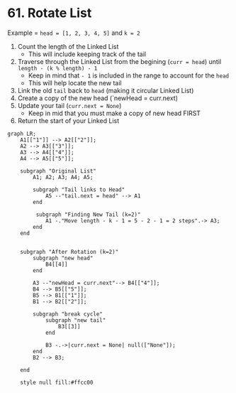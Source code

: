 # 61. Rotate List 
Example = `head = [1, 2, 3, 4, 5]` and `k = 2`

1. Count the length of the Linked List
   + This will include keeping track of the tail
2. Traverse through the Linked List from the begining (`curr = head`) until `length - (k % length) - 1`
   + Keep in mind that `- 1` is included in the range to account for the `head` 
   + This will help locate the new tail
3. Link the old `tail` back to `head` (making it circular Linked List)
4. Create a copy of the new head (`newHead = curr.next)
5. Update your tail (`curr.next = None`)
   + Keep in mid that you must make a copy of new head FIRST
6. Return the start of your Linked List 

```mermaid
graph LR;
    A1[["1"]] --> A2[["2"]];
    A2 --> A3[["3"]];
    A3 --> A4[["4"]];
    A4 --> A5[["5"]];

    subgraph "Original List"
	    A1; A2; A3; A4; A5;

		subgraph "Tail links to Head"
		    A5 --"tail.next = head" --> A1
		end

		 subgraph "Finding New Tail (k=2)" 
		    A1 -."Move length - k - 1 = 5 - 2 - 1 = 2 steps".-> A3;
	    end
    end
 
	
    subgraph "After Rotation (k=2)"
	    subgraph "new head"
			B4[[4]]
		end 
		
	    A3 --"newHead = curr.next"--> B4[["4"]];
	    B4 --> B5[["5"]];
	    B5 --> B1[["1"]];
	    B1 --> B2[["2"]];

		subgraph "break cycle"
			subgraph "new tail"
			    B3[[3]]
			end

		    B3 -.->|curr.next = None| null(["None"]);
		end
		B2 --> B3;

    end

	style null fill:#ffcc00
```
